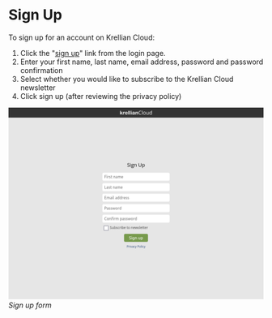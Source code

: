 # Sign Up

To sign up for an account on Krellian Cloud:

1. Click the "[sign up](https://cloud.krellian.com/signup)" link from the login page.
2. Enter your first name, last name, email address, password and password confirmation
3. Select whether you would like to subscribe to the Krellian Cloud newsletter
4. Click sign up (after reviewing the privacy policy)

![Screenshot of the signup form](images/sign_up.png)
*Sign up form*